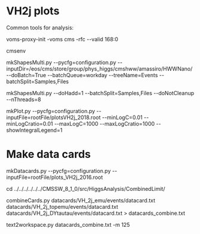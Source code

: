 VH2j plots
==============

Common tools for analysis:

voms-proxy-init -voms cms -rfc --valid 168:0

cmsenv

mkShapesMulti.py --pycfg=configuration.py  --inputDir=/eos/cms/store/group/phys_higgs/cmshww/amassiro/HWWNano/ --doBatch=True --batchQueue=workday --treeName=Events --batchSplit=Samples,Files

mkShapesMulti.py --doHadd=1 --batchSplit=Samples,Files --doNotCleanup --nThreads=8


mkPlot.py        --pycfg=configuration.py  --inputFile=rootFile/plotsVH2j_2018.root --minLogC=0.01 --minLogCratio=0.01 --maxLogC=1000 --maxLogCratio=1000  --showIntegralLegend=1 


Make data cards
===============

mkDatacards.py --pycfg=configuration.py --inputFile=rootFile/plots_VH2j_2016.root

cd ../../../../../../CMSSW_8_1_0/src/HiggsAnalysis/CombinedLimit/

combineCards.py datacards/VH_2j_emu/events/datacard.txt datacards/VH_2j_topemu/events/datacard.txt datacards/VH_2j_DYtautau/events/datacard.txt > datacards_combine.txt

text2workspace.py datacards_combine.txt -m 125
